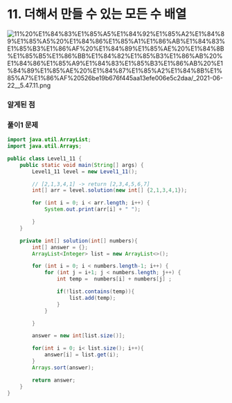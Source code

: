 # 11. 더해서 만들 수 있는 모든 수 배열

![11%20%E1%84%83%E1%85%A5%E1%84%92%E1%85%A2%E1%84%89%E1%85%A5%20%E1%84%86%E1%85%A1%E1%86%AB%E1%84%83%E1%85%B3%E1%86%AF%20%E1%84%89%E1%85%AE%20%E1%84%8B%E1%85%B5%E1%86%BB%E1%84%82%E1%85%B3%E1%86%AB%20%E1%84%86%E1%85%A9%E1%84%83%E1%85%B3%E1%86%AB%20%E1%84%89%E1%85%AE%20%E1%84%87%E1%85%A2%E1%84%8B%E1%85%A7%E1%86%AF%20526be19b676f445aa13efe006e5c2daa/_2021-06-22__5.47.11.png](11%20%E1%84%83%E1%85%A5%E1%84%92%E1%85%A2%E1%84%89%E1%85%A5%20%E1%84%86%E1%85%A1%E1%86%AB%E1%84%83%E1%85%B3%E1%86%AF%20%E1%84%89%E1%85%AE%20%E1%84%8B%E1%85%B5%E1%86%BB%E1%84%82%E1%85%B3%E1%86%AB%20%E1%84%86%E1%85%A9%E1%84%83%E1%85%B3%E1%86%AB%20%E1%84%89%E1%85%AE%20%E1%84%87%E1%85%A2%E1%84%8B%E1%85%A7%E1%86%AF%20526be19b676f445aa13efe006e5c2daa/_2021-06-22__5.47.11.png)

### 알게된 점

### 풀이1 문제

```java
import java.util.ArrayList;
import java.util.Arrays;

public class Level1_11 {
    public static void main(String[] args) {
        Level1_11 level = new Level1_11();

        // [2,1,3,4,1] -> return [2,3,4,5,6,7]
        int[] arr = level.solution(new int[] {2,1,3,4,1});

        for (int i = 0; i < arr.length; i++) {
            System.out.print(arr[i] + " ");

        }
    }

    private int[] solution(int[] numbers){
        int[] answer = {};
        ArrayList<Integer> list = new ArrayList<>();

        for (int i = 0; i < numbers.length-1; i++) {
            for (int j = i+1; j < numbers.length; j++) {
                int temp =  numbers[i] + numbers[j] ;

                if(!list.contains(temp)){
                    list.add(temp);
                }
            }

        }

        answer = new int[list.size()];

        for(int i = 0; i< list.size(); i++){
            answer[i] = list.get(i);
        }
        Arrays.sort(answer);

        return answer;
    }
}
```